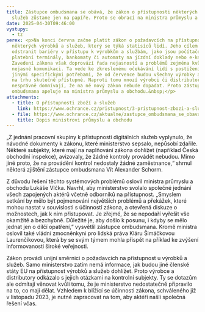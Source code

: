 ```yaml
---
title: Zástupce ombudsmana se obává, že zákon o přístupnosti některých výrobků a
  služeb zůstane jen na papíře. Proto se obrací na ministra průmyslu a obchodu
date: 2025-04-30T09:46:00
vystupy:
  - tz
perex: <p>Na konci června začne platit zákon o požadavcích na přístupnost
  některých výrobků a služeb, který se týká statisíců lidí. Jeho cílem je
  odstranit bariéry v přístupu k výrobkům a službám, jako jsou počítače,
  platební terminály, bankomaty či automaty na jízdní doklady nebo e-knihy.
  Zavedení zákona však doprovází řada nejasností a problémů zejména kvůli
  nejasné komunikaci. Ta vede ke zkreslenému očekávání lidí s postižením nebo
  jinými specifickými potřebami, že od července budou všechny výrobky a služby
  na trhu skutečně přístupné. Naproti tomu mnozí výrobci či distributoři se
  nesprávně domnívají, že na ně nový zákon nebude dopadat. Proto zástupce
  ombudsmana apeluje na ministra průmyslu a obchodu.&nbsp;</p>
attachments:
  - title: O přístupnosti zboží a služeb
    link: https://www.ochrance.cz/pristupnost/3-pristupnost-zbozi-a-sluzeb/
  - file: https://www.ochrance.cz/aktualne/zastupce_ombudsmana_se_obava_ze_zakon_o_pristupnosti_nekterych_vyrobku_a_sluzeb_zustane_jen_na_papire-_proto_se_obraci_na_ministra_prumyslu_a_obchodu/dopis_ministrovi_prumyslu_a_obchodu_final.pdf
    title: Dopis ministrovi průmyslu a obchodu
---
```

<p>„Z jednání pracovní skupiny k přístupnosti digitálních služeb vyplynulo, že návodné dokumenty k&nbsp;zákonu, které ministerstvo sepsalo, nepůsobí zdařile. Některé subjekty, které mají na naplňování zákona dohlížet (například Česká obchodní inspekce), avizovaly, že žádné kontroly provádět nebudou. Mimo jiné proto, že na provádění kontrol nedostaly žádné zaměstnance,“ shrnul některá zjištění zástupce ombudsmana Vít Alexander Schorm.</p>
<p>Z&nbsp;důvodu řešení těchto systémových problémů oslovil ministra průmyslu a obchodu Lukáše Vlčka. Navrhl, aby ministerstvo svolalo společné jednání všech zapojených aktérů včetně odborníků na přístupnost. „Smyslem setkání by mělo být pojmenování největších problémů a překážek, které mohou nastat v&nbsp;souvislosti s&nbsp;účinností zákona, a otevřená diskuze o možnostech, jak k nim přistupovat. Je zřejmé, že se nepodaří vyřešit vše okamžitě a bezchybně. Důležité je, aby došlo k&nbsp;posunu, i kdyby se mělo jednat jen o dílčí opatření,“ vysvětlil zástupce ombudsmana. Kromě ministra oslovil také vládní zmocněnkyni pro lidská práva Kláru Šimáčkovou Laurenčíkovou, která by se svým týmem mohla přispět na příklad ke zvýšení informovanosti široké veřejnosti.</p>
<p>Zákon provádí unijní směrnici o požadavcích na přístupnost u výrobků a služeb. Samo ministerstvo zatím nemá informace,&nbsp;jak budou jiné členské státy EU na přístupnost výrobků a služeb dohlížet. Proto výrobce a distributory odkázalo s&nbsp;jejich otázkami na kontrolní subjekty. Ty se dotazům ale odmítají věnovat kvůli tomu, že je ministerstvo nedostatečně připravilo na to, co mají dělat. Vzhledem k&nbsp;blížící se účinnosti zákona, schváleného již v&nbsp;listopadu 2023, je nutné zapracovat na tom, aby aktéři našli společná řešení včas.</p>
